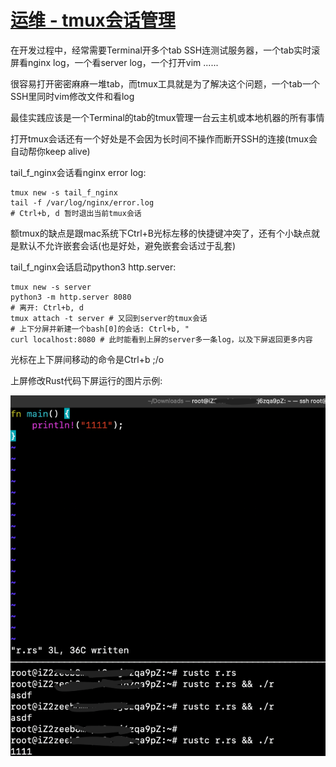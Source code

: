 # [运维 - tmux会话管理](/2020/11/tmux.md)

在开发过程中，经常需要Terminal开多个tab SSH连测试服务器，一个tab实时滚屏看nginx log，一个看server log，一个打开vim ......

很容易打开密密麻麻一堆tab，而tmux工具就是为了解决这个问题，一个tab一个SSH里同时vim修改文件和看log

最佳实践应该是一个Terminal的tab的tmux管理一台云主机或本地机器的所有事情

打开tmux会话还有一个好处是不会因为长时间不操作而断开SSH的连接(tmux会自动帮你keep alive)

tail_f_nginx会话看nginx error log:

```
tmux new -s tail_f_nginx
tail -f /var/log/nginx/error.log
# Ctrl+b, d 暂时退出当前tmux会话
```

额tmux的缺点是跟mac系统下Ctrl+B光标左移的快捷键冲突了，还有个小缺点就是默认不允许嵌套会话(也是好处，避免嵌套会话过于乱套)

tail_f_nginx会话启动python3 http.server:

```
tmux new -s server
python3 -m http.server 8080
# 离开: Ctrl+b, d
tmux attach -t server # 又回到server的tmux会话
# 上下分屏并新建一个bash[0]的会话: Ctrl+b, "
curl localhost:8080 # 此时能看到上屏的server多一条log，以及下屏返回更多内容
```

光标在上下屏间移动的命令是Ctrl+b ;/o

上屏修改Rust代码下屏运行的图片示例:

![](tmux_split_window.png)

